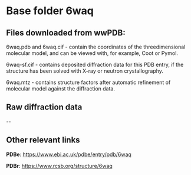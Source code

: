 # Base folder 6waq

## Files downloaded from wwPDB:

6waq.pdb and 6waq.cif - contain the coordinates of the threedimensional molecular model, and can be viewed with, for example, Coot or Pymol.

6waq-sf.cif - contains deposited diffraction data for this PDB entry, if the structure has been solved with X-ray or neutron crystallography.

6waq.mtz - contains structure factors after automatic refinement of molecular model against the diffraction data.

## Raw diffraction data

--<br> 

## Other relevant links 
**PDBe**:  https://www.ebi.ac.uk/pdbe/entry/pdb/6waq
 
**PDBr**: https://www.rcsb.org/structure/6waq 
